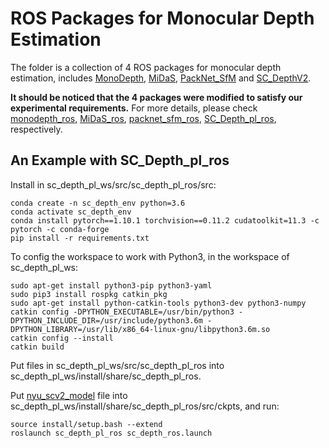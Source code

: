 # ROS Packages for Monocular Depth Estimation
The folder is a collection of 4 ROS packages for monocular depth estimation, includes [MonoDepth](https://github.com/tentone/monodepth), [MiDaS](https://github.com/isl-org/MiDaS), [PackNet_SfM](https://github.com/surfii3z/packnet_sfm_ros) and [SC_DepthV2](https://github.com/YongzhouPan/sc_depth_pl_ros).

 <!-- You can click the specific package to access its homepage. The performance of these algorithms was evaluated in our paper, and we are glad to show our great respect to the packages developers for their contribution to our open-source community. -->

**It should be noticed that the 4 packages were modified to satisfy our experimental requirements.** For more details, please check [monodepth_ros](https://github.com/YongzhouPan/monodepth_ros), [MiDaS_ros](https://github.com/YongzhouPan/MiDaS_ros), [packnet_sfm_ros](https://github.com/YongzhouPan/packnet_sfm_ros), [SC_Depth_pl_ros](https://github.com/YongzhouPan/sc_depth_pl_ros), respectively. 

<!-- ## Experimental Configuration
We have tested all the packages on `Ubuntu 18.04/ROS Melodic`. -->

## An Example with SC_Depth_pl_ros

Install in sc_depth_pl_ws/src/sc_depth_pl_ros/src:

```
conda create -n sc_depth_env python=3.6
conda activate sc_depth_env
conda install pytorch==1.10.1 torchvision==0.11.2 cudatoolkit=11.3 -c pytorch -c conda-forge
pip install -r requirements.txt
```

To config the workspace to work with Python3, in the workspace of sc_depth_pl_ws:

```
sudo apt-get install python3-pip python3-yaml
sudo pip3 install rospkg catkin_pkg
sudo apt-get install python-catkin-tools python3-dev python3-numpy
catkin config -DPYTHON_EXECUTABLE=/usr/bin/python3 -DPYTHON_INCLUDE_DIR=/usr/include/python3.6m -DPYTHON_LIBRARY=/usr/lib/x86_64-linux-gnu/libpython3.6m.so
catkin config --install
catkin build
```

Put files in sc_depth_pl_ws/src/sc_depth_pl_ros into sc_depth_pl_ws/install/share/sc_depth_pl_ros.

Put [nyu_scv2_model](https://onedrive.live.com/?id=36712431A95E7A25!3266&resid=36712431A95E7A25!3266&authkey=!AN9KaLjLL78kdKY&cid=36712431a95e7a25) file into sc_depth_pl_ws/install/share/sc_depth_pl_ros/src/ckpts, and run:

```
source install/setup.bash --extend
roslaunch sc_depth_pl_ros sc_depth_ros.launch
```